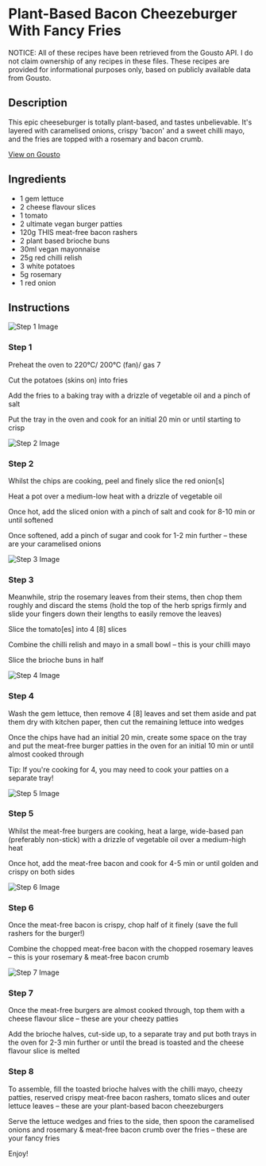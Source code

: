# Plant-Based Bacon Cheezeburger With Fancy Fries

NOTICE: All of these recipes have been retrieved from the Gousto API. I do not claim ownership of any recipes in these files. These recipes are provided for informational purposes only, based on publicly available data from Gousto.

## Description

This epic cheeseburger is totally plant-based, and tastes unbelievable. It's layered with caramelised onions, crispy 'bacon' and a sweet chilli mayo, and the fries are topped with a rosemary and bacon crumb.

[View on Gousto](https://www.gousto.co.uk/recipes/cookbook/plant-based-bacon-cheeseburger-with-fancy-fries)

## Ingredients

- 1 gem lettuce
- 2 cheese flavour slices
- 1 tomato
- 2 ultimate vegan burger patties
- 120g THIS meat-free bacon rashers
- 2 plant based brioche buns
- 30ml vegan mayonnaise
- 25g red chilli relish
- 3 white potatoes
- 5g rosemary
- 1 red onion

## Instructions

![Step 1 Image](https://production-media.gousto.co.uk/cms/recipe-step-image/step-1-1607950853411-x200.jpg)

### Step 1

Preheat the oven to 220°C/ 200°C (fan)/ gas 7

Cut the potatoes (skins on) into fries

Add the fries to a baking tray with a drizzle of vegetable oil and a pinch of salt

Put the tray in the oven and cook for an initial 20 min or until starting to crisp

![Step 2 Image](https://production-media.gousto.co.uk/cms/recipe-step-image/step-2-1607951221054-x200.jpg)

### Step 2

Whilst the chips are cooking, peel and finely slice the red onion<span class="text-danger">[s]</span>

Heat a pot over a medium-low heat with a drizzle of vegetable oil

Once hot, add the sliced onion with a pinch of salt and cook for 8-10 min or until softened

Once softened, add a pinch of sugar and cook for 1-2 min further – these are your caramelised onions

![Step 3 Image](https://production-media.gousto.co.uk/cms/recipe-step-image/step-3-1607951226829-x200.jpg)

### Step 3

Meanwhile, strip the rosemary leaves from their stems, then chop them roughly and discard the stems (hold the top of the herb sprigs firmly and slide your fingers down their lengths to easily remove the leaves)

Slice the tomato<span class="text-danger">[es]</span> into 4 <span class="text-danger">[8]</span> slices

Combine the chilli relish and mayo in a small bowl – this is your chilli mayo

Slice the brioche buns in half

![Step 4 Image](https://production-media.gousto.co.uk/cms/recipe-step-image/step-4-1607951233424-x200.jpg)

### Step 4

Wash the gem lettuce, then remove 4<span class="text-danger"> [8]</span> leaves and set them aside and pat them dry with kitchen paper, then cut the remaining lettuce into wedges

Once the chips have had an initial 20 min, create some space on the tray and put the meat-free burger patties in the oven for an initial 10 min or until almost cooked through

Tip: If you're cooking for 4, you may need to cook your patties on a separate tray!

![Step 5 Image](https://production-media.gousto.co.uk/cms/recipe-step-image/step-5-1607951246477-x200.jpg)

### Step 5

Whilst the meat-free burgers are cooking, heat a large, wide-based pan (preferably non-stick) with a drizzle of vegetable oil over a medium-high heat

Once hot, add the meat-free bacon and cook for 4-5 min or until golden and crispy on both sides

![Step 6 Image](https://production-media.gousto.co.uk/cms/recipe-step-image/step-6-1607951282634-x200.jpg)

### Step 6

Once the meat-free bacon is crispy, chop half of it finely (save the full rashers for the burger!)

Combine the chopped meat-free bacon with the chopped rosemary leaves – this is your rosemary & meat-free bacon crumb

![Step 7 Image](https://production-media.gousto.co.uk/cms/recipe-step-image/step-7-1607951306380-x200.jpg)

### Step 7

Once the meat-free burgers are almost cooked through, top them with a cheese flavour slice – these are your cheezy patties

Add the brioche halves, cut-side up, to a separate tray and put both trays in the oven for 2-3 min further or until the bread is toasted and the cheese flavour slice is melted

### Step 8

To assemble, fill the toasted brioche halves with the chilli mayo, cheezy patties, reserved crispy meat-free bacon rashers, tomato slices and outer lettuce leaves – these are your plant-based bacon cheezeburgers

Serve the lettuce wedges and fries to the side, then spoon the caramelised onions and rosemary & meat-free bacon crumb over the fries – these are your fancy fries

Enjoy!


